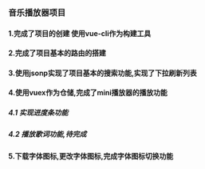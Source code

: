 ### 音乐播放器项目

#### 1.完成了项目的创建 使用vue-cli作为构建工具
#### 2.完成了项目基本的路由的搭建
#### 3.使用jsonp实现了项目基本的搜索功能,实现了下拉刷新列表
#### 4.使用vuex作为仓储,完成了mini播放器的播放功能
##### 4.1 实现进度条功能
##### 4.2 播放歌词功能,待完成
#### 5.下载字体图标,更改字体图标,完成字体图标切换功能